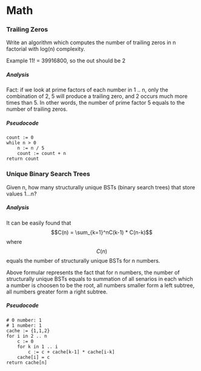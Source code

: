 # Math

### Trailing Zeros
Write an algorithm which computes the number of trailing zeros in n factorial with log(n) complexity.

Example
11! = 39916800, so the out should be 2

##### Analysis  
Fact: if we look at prime factors of each number in 1 .. n, only the combination of 2, 5 will produce a trailing zero, and 2 occurs much more times than 5. In other words, the number of prime factor 5 equals to the number of trailing zeros.

##### Pseudocode
```
count := 0
while n > 0
    n := n / 5
    count := count + n
return count
```

### Unique Binary Search Trees
Given n, how many structurally unique BSTs (binary search trees) that store values 1...n?

##### Analysis
It can be easily found that 
$$C(n) = \sum_{k=1}^nC(k-1) * C(n-k)$$
where $$C(n)$$ equals the number of structurally unique BSTs for n numbers.

Above formular represents the fact that for n numbers, the number of structurally unique BSTs equals to summation of all senarios in each which a number is choosen to be the root, all numbers smaller form a left subtree, all numbers greater form a right subtree.

##### Pseudocode
```
# 0 number: 1
# 1 number: 1
cache := {1,1,2}
for i in 2 .. n
    c := 0
    for k in 1 .. i
        c := c + cache[k-1] * cache[i-k]
    cache[i] = c
return cache[n]
```







